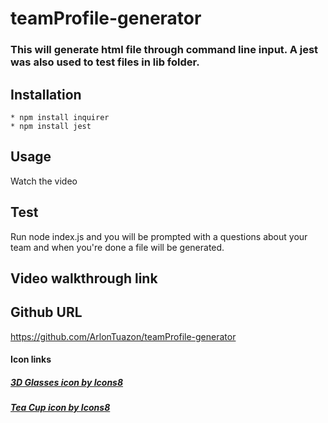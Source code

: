 # teamProfile-generator

### This will generate html file through command line input. A jest was also used to test files in lib folder.

## Installation
    * npm install inquirer
    * npm install jest

## Usage
   Watch the video

## Test
   Run node index.js and you will be prompted with a questions about your team and when you're done a file will be generated.

## Video walkthrough link

## Github URL
   https://github.com/ArlonTuazon/teamProfile-generator

#### Icon links
##### <a href="https://icons8.com/icon/jvSNDQeeq9rb/3d-glasses">3D Glasses icon by Icons8</a>
##### <a href="https://icons8.com/icon/54839/tea-cup">Tea Cup icon by Icons8</a>
    